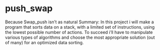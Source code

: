 # push_swap
Because Swap_push isn’t as natural
Summary:
In this project i will make a program that sorts data on a stack, with a limited set of instructions, using
the lowest possible number of actions. To succeed i’ll have to manipulate various
types of algorithms and choose the most appropriate solution (out of many) for an
optimized data sorting.
